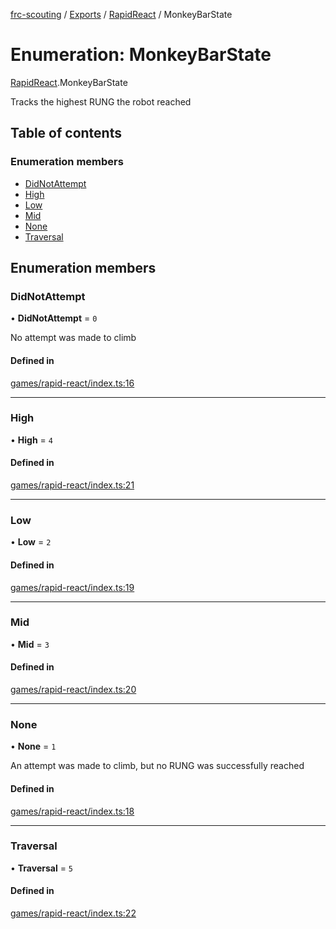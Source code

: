 [frc-scouting](../README.md) / [Exports](../modules.md) / [RapidReact](../modules/RapidReact.md) / MonkeyBarState

# Enumeration: MonkeyBarState

[RapidReact](../modules/RapidReact.md).MonkeyBarState

Tracks the highest RUNG the robot reached

## Table of contents

### Enumeration members

- [DidNotAttempt](RapidReact.MonkeyBarState.md#didnotattempt)
- [High](RapidReact.MonkeyBarState.md#high)
- [Low](RapidReact.MonkeyBarState.md#low)
- [Mid](RapidReact.MonkeyBarState.md#mid)
- [None](RapidReact.MonkeyBarState.md#none)
- [Traversal](RapidReact.MonkeyBarState.md#traversal)

## Enumeration members

### DidNotAttempt

• **DidNotAttempt** = `0`

No attempt was made to climb

#### Defined in

[games/rapid-react/index.ts:16](https://github.com/BREAD5940/frc-scouting/blob/a48c676/src/games/rapid-react/index.ts#L16)

___

### High

• **High** = `4`

#### Defined in

[games/rapid-react/index.ts:21](https://github.com/BREAD5940/frc-scouting/blob/a48c676/src/games/rapid-react/index.ts#L21)

___

### Low

• **Low** = `2`

#### Defined in

[games/rapid-react/index.ts:19](https://github.com/BREAD5940/frc-scouting/blob/a48c676/src/games/rapid-react/index.ts#L19)

___

### Mid

• **Mid** = `3`

#### Defined in

[games/rapid-react/index.ts:20](https://github.com/BREAD5940/frc-scouting/blob/a48c676/src/games/rapid-react/index.ts#L20)

___

### None

• **None** = `1`

An attempt was made to climb, but no RUNG was successfully reached

#### Defined in

[games/rapid-react/index.ts:18](https://github.com/BREAD5940/frc-scouting/blob/a48c676/src/games/rapid-react/index.ts#L18)

___

### Traversal

• **Traversal** = `5`

#### Defined in

[games/rapid-react/index.ts:22](https://github.com/BREAD5940/frc-scouting/blob/a48c676/src/games/rapid-react/index.ts#L22)
